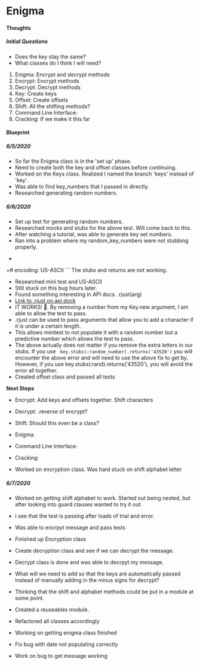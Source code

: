# Enigma






#### Thoughts

##### **Initial Questions**
- Does the key stay the same?
- What classes do I think I will need?

1. Enigma: Encrypt and decrypt methods
2. Encrypt: Encrypt methods
3. Decrypt: Decrypt methods
4. Key: Create keys
5. Offset: Create offsets  
6. Shift: All the shifting methods?
7. Command Line Interface:
8. Cracking: If we make it this far


#### **Blueprint**

##### **6/5/2020**
- So far the Enigma class is in the 'set up' phase.
- Need to create both the key and offset classes before continuing.
- Worked on the Keys class. Realized I named the branch 'keys' instead of 'key'.
- Was able to find key_numbers that I passed in directly.
- Researched generating random numbers.

##### **6/6/2020**
- Set up test for generating random numbers.
- Researched mocks and stubs for the above test. Will come back to this.
- After watching a tutorial, was able to generate key set numbers.
- Ran into a problem where my random_key_numbers were not stubbing properly.
- ```
 +# encoding: US-ASCII ```
 The stubs and returns are not working.
- Researched mini test and US-ASCII
- Still stuck on this bug hours later.
- Found something interesting in API docs. .rjust(arg)
- [Link to .rjust on api dock](https://apidock.com/ruby/v1_8_7_72/String/rjust)
- IT WORKS! :tada:. By removing a number from my Key.new argument, I am able to allow the test to pass.
- .rjust can be used to pass arguments that allow you to add a character if it is under a certain length.
- This allows minitest to not populate it with a random number but a predictive number which allows the test to pass.
- The above actually does not matter if you remove the extra letters in our stubs. If you use ``` key.stubs(:random_number).returns('43520')```  you will encounter the above error and will need to use the above fix to get by. However, if you use key.stubs(:rand).returns('43520'), you will avoid the error all together.
- Created offset class and passed all tests

**Next Steps**
- Encrypt: Add keys and offsets together. Shift characters
- Decrypt: .reverse of encrypt?
- Shift: Should this even be a class?
- Enigma:
- Command Line Interface:
- Cracking:

- Worked on encryption class. Was hard stuck on shift alphabet letter

##### **6/7/2020**
- Worked on getting shift alphabet to work. Started out being nested, but after looking into guard clauses wanted to try it out.
- I see that the test is passing after loads of trial and error.
- Was able to encrpyt message and pass tests
- Finished up Encryption class

- Create decryption class and see if we can decrypt the message.
- Decrypt class is done and was able to decrpyt my message.
- What will we need to add so that the keys are automatically passed instead of manually adding in the minus signs for decrypt?

- Thinking that the shift and alphabet methods could be put in a module at some point.

- Created a reuseables module.
- Refactored all classes accordingly
- Working on getting enigma class finished
- Fix bug with date not populating correctly
- Work on bug to get message working
